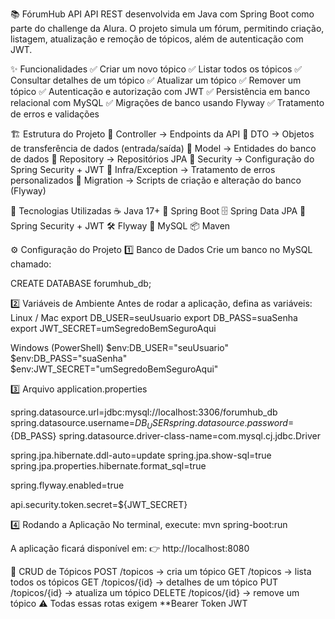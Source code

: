📚 FórumHub API
API REST desenvolvida em Java com Spring Boot como parte do challenge da Alura.
O projeto simula um fórum, permitindo criação, listagem, atualização e remoção de tópicos, além de autenticação com JWT.

✨ Funcionalidades
✅ Criar um novo tópico
✅ Listar todos os tópicos
✅ Consultar detalhes de um tópico
✅ Atualizar um tópico
✅ Remover um tópico
✅ Autenticação e autorização com JWT
✅ Persistência em banco relacional com MySQL
✅ Migrações de banco usando Flyway
✅ Tratamento de erros e validações

🏗 Estrutura do Projeto
📂 Controller → Endpoints da API
📂 DTO → Objetos de transferência de dados (entrada/saída)
📂 Model → Entidades do banco de dados
📂 Repository → Repositórios JPA
📂 Security → Configuração do Spring Security + JWT
📂 Infra/Exception → Tratamento de erros personalizados
📂 Migration → Scripts de criação e alteração do banco (Flyway)

🚀 Tecnologias Utilizadas
☕ Java 17+
🌱 Spring Boot
🗄 Spring Data JPA
🔐 Spring Security + JWT
🛠 Flyway
🐬 MySQL
📦 Maven

⚙️ Configuração do Projeto
1️⃣ Banco de Dados
Crie um banco no MySQL chamado:

CREATE DATABASE forumhub_db;


2️⃣ Variáveis de Ambiente
Antes de rodar a aplicação, defina as variáveis:
Linux / Mac
export DB_USER=seuUsuario
export DB_PASS=suaSenha
export JWT_SECRET=umSegredoBemSeguroAqui

Windows (PowerShell)
$env:DB_USER="seuUsuario"
$env:DB_PASS="suaSenha"
$env:JWT_SECRET="umSegredoBemSeguroAqui"

3️⃣ Arquivo application.properties

spring.datasource.url=jdbc:mysql://localhost:3306/forumhub_db
spring.datasource.username=${DB_USER}
spring.datasource.password=${DB_PASS}
spring.datasource.driver-class-name=com.mysql.cj.jdbc.Driver

spring.jpa.hibernate.ddl-auto=update
spring.jpa.show-sql=true
spring.jpa.properties.hibernate.format_sql=true

spring.flyway.enabled=true

api.security.token.secret=${JWT_SECRET}


4️⃣ Rodando a Aplicação
No terminal, execute:
mvn spring-boot:run


A aplicação ficará disponível em:
👉 http://localhost:8080

📝 CRUD de Tópicos
POST /topicos → cria um tópico
GET /topicos → lista todos os tópicos
GET /topicos/{id} → detalhes de um tópico
PUT /topicos/{id} → atualiza um tópico
DELETE /topicos/{id} → remove um tópico
⚠️ Todas essas rotas exigem **Bearer Token JWT
